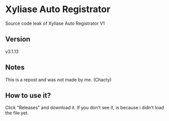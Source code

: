 # Xyliase Auto Registrator 
Source code leak of Xyliase Auto Registrator V1

## Version
v3.1.13

## Notes
This is a repost and was not made by me. (Chacty)

## How to use it?
Click "Releases" and download it. 
If you don't see it, is because i didn't load the file yet.
